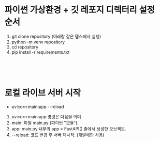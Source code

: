 # 파이썬 가상환경 + 깃 레포지 디렉터리 설정 순서

1. git clone repository (아래랑 같은 뎊스에서 실행)
2. python -m venv repository
3. cd repository
4. pip install -r requirements.txt

<br><br><br>

# 로컬 라이브 서버 시작

- uvicorn main:app --reload

1. uvicorn main:app 명령은 다음을 의미<br>
2. main: 파일 main.py (파이썬 "모듈").<br>
3. app: main.py 내부의 app = FastAPI() 줄에서 생성한 오브젝트.<br>
4. --reload: 코드 변경 후 서버 재시작. (개발에만 사용)<br>
